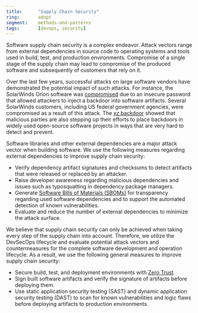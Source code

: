 ```yaml
---
title:      "Supply Chain Security"
ring:       adopt
segment:    methods-and-patterns
tags:       [devops, security]
---
```


Software supply chain security is a complex endeavor. Attack vectors range from external dependencies in source code to operating systems and tools used in build, test, and production environments. Compromise of a single stage of the supply chain may lead to compromise of the produced software and subsequently of customers that rely on it.

Over the last few years, successful attacks on large software vendors have demonstrated the potential impact of such attacks. For instance, the SolarWinds Orion software was [compromised](https://en.wikipedia.org/wiki/SolarWinds#2019%E2%80%932020_supply_chain_attacks) due to an insecure password that allowed attackers to inject a backdoor into software artifacts. Several SolarWinds customers, including US federal government agencies, were compromised as a result of this attack. The [xz backdoor](https://tukaani.org/xz-backdoor/) showed that malicious parties are also stepping up their efforts to place backdoors in widely used open-source software projects in ways that are very hard to detect and prevent.

Software libraries and other external dependencies are a major attack vector when building software. We use the following measures regarding external dependencies to improve supply chain security:

- Verify dependency artifact signatures and checksums to detect artifacts that were released or replaced by an attacker.
- Raise developer awareness regarding malicious dependencies and issues such as typosquatting in dependency package managers.
- Generate [Software Bills of Materials (SBOMs)](/platforms-and-aoe-services/sbom/) for transparency regarding used software dependencies and to support the automated detection of known vulnerabilities.
- Evaluate and reduce the number of external dependencies to minimize the attack surface.

We believe that supply chain security can only be achieved when taking every step of the supply chain into account. Therefore, we utilize the DevSecOps lifecycle and evaluate potential attack vectors and countermeasures for the complete software development and operation lifecycle. As a result, we use the following general measures to improve supply chain security:

- Secure build, test, and deployment environments with [Zero Trust](/methods-and-patterns/zero-trust/).
- Sign built software artifacts and verify the signature of artifacts before deploying them.
- Use static application security testing (SAST) and dynamic application security testing (DAST) to scan for known vulnerabilities and logic flaws before deploying artifacts to production environments.
